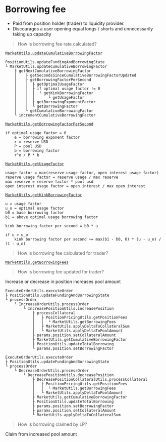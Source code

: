 # Borrowing fee

- Paid from position holder (trader) to liquidity provider.
- Discourages a user opening equal longs / shorts and unnecessarily taking up capacity

> How is borrowing fee rate calculated?

[`MarketUtils.updateCumulativeBorrowingFactor`](https://github.com/gmx-io/gmx-synthetics/blob/caf3dd8b51ad9ad27b0a399f668e3016fd2c14df/contracts/market/MarketUtils.sol#L1417-L1440)

```
PositionUtils.updateFundingAndBorrowingState
└ MarketUtils.updateCumulativeBorrowingFactor
    ├ getNextCumulativeBorrowingFactor
    │    ├ getSecondsSinceCumulativeBorrowingFactorUpdated
    │    ├ getBorrowingFactorPerSecond
    │    │  ├ getOptimalUsageFactor
    │    │  ├ if optimal usage factor != 0
    │    │  │  └ getKinkBorrowingFactor
    │    │  │      └ getUsageFactor
    │    │  ├ getBorrowingExponentFactor
    │    │  └ getBorrowingFactor
    │    └ getCumulativeBorrowingFactor
    └ incrementCumulativeBorrowingFactor
```

[`MarketUtils.getBorrowingFactorPerSecond`](https://github.com/gmx-io/gmx-synthetics/blob/caf3dd8b51ad9ad27b0a399f668e3016fd2c14df/contracts/market/MarketUtils.sol#L2368-L2430)

```
if optimal usage factor = 0
    e = borrowing exponent factor
    r = reserve USD
    P = pool USD
    b = borrowing factor
    r^e / P * b
```

[`MarketUtils.getUsageFactor`](https://github.com/gmx-io/gmx-synthetics/blob/caf3dd8b51ad9ad27b0a399f668e3016fd2c14df/contracts/market/MarketUtils.sol#L498-L518)

```
usage factor = max(reserve usage factor, open interest usage factor)
reserve usage factor = reserve usage / max reserve
max reserve = reserve factor * pool usd
open interest usage factor = open interest / max open interest
```

[`MarketUtils.getKinkBorrowingFactor`](https://github.com/gmx-io/gmx-synthetics/blob/caf3dd8b51ad9ad27b0a399f668e3016fd2c14df/contracts/market/MarketUtils.sol#L2432-L2471)

```
u = usage factor
u_o = optimal usage factor
b0 = base borrowing factor
b1 = above optimal usage borrowing factor

kink borrowing factor per second = b0 * u

if u > u_o
    kink borrowing factor per second += max(b1 - b0, 0) * (u - u_o) / (1 - u_o)
```

> How is borrowing fee calculated for trader?

[`MarketUtils.getBorrowingFees`](https://github.com/gmx-io/gmx-synthetics/blob/caf3dd8b51ad9ad27b0a399f668e3016fd2c14df/contracts/market/MarketUtils.sol#L1708-L1715)

> How is borrowing fee updated for trader?

Increase or decrease in position increases pool amount

```
ExecuteOrderUtils.executeOrder
├ PositionUtils.updateFundingAndBorrowingState
└ processOrder
    └ IncreaseOrderUtils.processOrder
        └ IncreasePositionUtils.increasePosition
            ├ processCollateral
            │   ├ PositionPricingUtils.getPositionFees
            │   │  └ MarketUtils.getBorrowingFees
            │   ├ MarketUtils.applyDeltaToCollateralSum
            │   └ MarketUtils.applyDeltaToPoolAmount
            ├ params.position.setCollateralAmount
            ├ MarketUtils.getCumulativeBorrowingFactor
            ├ PositionUtils.updateTotalBorrowing
            └ params.position.setBorrowingFactor

ExecuteOrderUtils.executeOrder
├ PositionUtils.updateFundingAndBorrowingState
└ processOrder
    └ DecreaseOrderUtils.processOrder
        └ DecreasePositionUtils.decreasePosition
            ├ DecreasePositionCollateralUtils.processCollateral
            │   ├ PositionPricingUtils.getPositionFees
            │   │  └ MarketUtils.getBorrowingFees
            │   └ MarketUtils.applyDeltaToPoolAmount
            ├ MarketUtils.getCumulativeBorrowingFactor
            ├ PositionUtils.updateTotalBorrowing
            ├ params.position.setBorrowingFactor
            ├ params.position.setCollateralAmount
            └ MarketUtils.applyDeltaToCollateralSum
```

> How is borrowing claimed by LP?

Claim from increased pool amount
